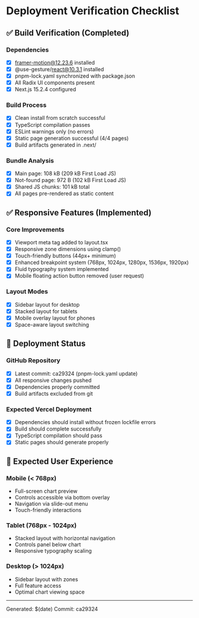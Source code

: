 # Deployment Verification Checklist

## ✅ Build Verification (Completed)

### Dependencies
- [x] framer-motion@12.23.6 installed
- [x] @use-gesture/react@10.3.1 installed
- [x] pnpm-lock.yaml synchronized with package.json
- [x] All Radix UI components present
- [x] Next.js 15.2.4 configured

### Build Process
- [x] Clean install from scratch successful
- [x] TypeScript compilation passes
- [x] ESLint warnings only (no errors)
- [x] Static page generation successful (4/4 pages)
- [x] Build artifacts generated in .next/

### Bundle Analysis
- [x] Main page: 108 kB (209 kB First Load JS)
- [x] Not-found page: 972 B (102 kB First Load JS)
- [x] Shared JS chunks: 101 kB total
- [x] All pages pre-rendered as static content

## ✅ Responsive Features (Implemented)

### Core Improvements
- [x] Viewport meta tag added to layout.tsx
- [x] Responsive zone dimensions using clamp()
- [x] Touch-friendly buttons (44px+ minimum)
- [x] Enhanced breakpoint system (768px, 1024px, 1280px, 1536px, 1920px)
- [x] Fluid typography system implemented
- [x] Mobile floating action button removed (user request)

### Layout Modes
- [x] Sidebar layout for desktop
- [x] Stacked layout for tablets
- [x] Mobile overlay layout for phones
- [x] Space-aware layout switching

## 🚀 Deployment Status

### GitHub Repository
- [x] Latest commit: ca29324 (pnpm-lock.yaml update)
- [x] All responsive changes pushed
- [x] Dependencies properly committed
- [x] Build artifacts excluded from git

### Expected Vercel Deployment
- [x] Dependencies should install without frozen lockfile errors
- [x] Build should complete successfully
- [x] TypeScript compilation should pass
- [x] Static pages should generate properly

## 📱 Expected User Experience

### Mobile (< 768px)
- Full-screen chart preview
- Controls accessible via bottom overlay
- Navigation via slide-out menu
- Touch-friendly interactions

### Tablet (768px - 1024px)
- Stacked layout with horizontal navigation
- Controls panel below chart
- Responsive typography scaling

### Desktop (> 1024px)
- Sidebar layout with zones
- Full feature access
- Optimal chart viewing space

---
Generated: $(date)
Commit: ca29324